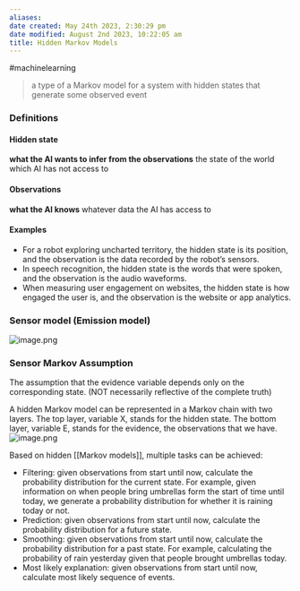 ```yaml
---
aliases: 
date created: May 24th 2023, 2:30:29 pm
date modified: August 2nd 2023, 10:22:05 am
title: Hidden Markov Models
---
```

#machinelearning

>a type of a Markov model for a system with hidden states that generate some observed event

### Definitions
#### Hidden state
**what the AI wants to infer from the observations**
the state of the world which AI has not access to

#### Observations
**what the AI knows**
whatever data the AI has access to

#### Examples
- For a robot exploring uncharted territory, the hidden state is its position, and the observation is the data recorded by the robot’s sensors.
- In speech recognition, the hidden state is the words that were spoken, and the observation is the audio waveforms.
- When measuring user engagement on websites, the hidden state is how engaged the user is, and the observation is the website or app analytics.

### Sensor model (Emission model)
![image.png](https://typora-tes.oss-cn-shanghai.aliyuncs.com/picgo/20230524140724.png)

### Sensor Markov Assumption
The assumption that the evidence variable depends only on the corresponding state. (NOT necessarily reflective of the complete truth)

A hidden Markov model can be represented in a Markov chain with two layers. The top layer, variable X, stands for the hidden state. The bottom layer, variable E, stands for the evidence, the observations that we have.
![image.png](https://typora-tes.oss-cn-shanghai.aliyuncs.com/picgo/20230524140939.png)


Based on hidden [[Markov models]], multiple tasks can be achieved:
- Filtering: given observations from start until now, calculate the probability distribution for the current state. For example, given information on when people bring umbrellas form the start of time until today, we generate a probability distribution for whether it is raining today or not.
- Prediction: given observations from start until now, calculate the probability distribution for a future state.
- Smoothing: given observations from start until now, calculate the probability distribution for a past state. For example, calculating the probability of rain yesterday given that people brought umbrellas today.
- Most likely explanation: given observations from start until now, calculate most likely sequence of events.

